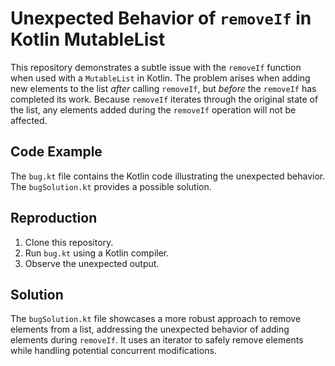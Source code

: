 # Unexpected Behavior of `removeIf` in Kotlin MutableList

This repository demonstrates a subtle issue with the `removeIf` function when used with a `MutableList` in Kotlin.  The problem arises when adding new elements to the list *after* calling `removeIf`, but *before* the `removeIf` has completed its work. Because `removeIf` iterates through the original state of the list, any elements added during the `removeIf` operation will not be affected.

## Code Example

The `bug.kt` file contains the Kotlin code illustrating the unexpected behavior. The `bugSolution.kt` provides a possible solution.

## Reproduction

1. Clone this repository.
2. Run `bug.kt` using a Kotlin compiler.
3. Observe the unexpected output.

## Solution

The `bugSolution.kt` file showcases a more robust approach to remove elements from a list, addressing the unexpected behavior of adding elements during `removeIf`. It uses an iterator to safely remove elements while handling potential concurrent modifications.